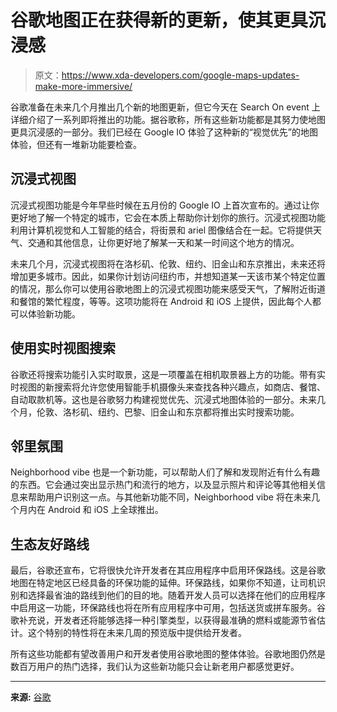 # 谷歌地图正在获得新的更新，使其更具沉浸感

> 原文：<https://www.xda-developers.com/google-maps-updates-make-more-immersive/>

谷歌准备在未来几个月推出几个新的地图更新，但它今天在 Search On event 上详细介绍了一系列即将推出的功能。据谷歌称，所有这些新功能都是其努力使地图更具沉浸感的一部分。我们已经在 Google IO 体验了这种新的“视觉优先”的地图体验，但还有一堆新功能要检查。

## 沉浸式视图

沉浸式视图功能是今年早些时候在五月份的 Google IO 上首次宣布的。通过让你更好地了解一个特定的城市，它会在本质上帮助你计划你的旅行。沉浸式视图功能利用计算机视觉和人工智能的结合，将街景和 ariel 图像结合在一起。它将提供天气、交通和其他信息，让你更好地了解某一天和某一时间这个地方的情况。

未来几个月，沉浸式视图将在洛杉矶、伦敦、纽约、旧金山和东京推出，未来还将增加更多城市。因此，如果你计划访问纽约市，并想知道某一天该市某个特定位置的情况，那么你可以使用谷歌地图上的沉浸式视图功能来感受天气，了解附近街道和餐馆的繁忙程度，等等。这项功能将在 Android 和 iOS 上提供，因此每个人都可以体验新功能。

## 使用实时视图搜索

谷歌还将搜索功能引入实时取景，这是一项覆盖在相机取景器上方的功能。带有实时视图的新搜索将允许您使用智能手机摄像头来查找各种兴趣点，如商店、餐馆、自动取款机等。这也是谷歌努力构建视觉优先、沉浸式地图体验的一部分。未来几个月，伦敦、洛杉矶、纽约、巴黎、旧金山和东京都将推出实时搜索功能。

## 邻里氛围

Neighborhood vibe 也是一个新功能，可以帮助人们了解和发现附近有什么有趣的东西。它会通过突出显示热门和流行的地方，以及显示照片和评论等其他相关信息来帮助用户识别这一点。与其他新功能不同，Neighborhood vibe 将在未来几个月内在 Android 和 iOS 上全球推出。

## 生态友好路线

最后，谷歌还宣布，它将很快允许开发者在其应用程序中启用环保路线。这是谷歌地图在特定地区已经具备的环保功能的延伸。环保路线，如果你不知道，让司机识别和选择最省油的路线到他们的目的地。随着开发人员可以选择在他们的应用程序中启用这一功能，环保路线也将在所有应用程序中可用，包括送货或拼车服务。谷歌补充说，开发者还将能够选择一种引擎类型，以获得最准确的燃料或能源节省估计。这个特别的特性将在未来几周的预览版中提供给开发者。

所有这些功能都有望改善用户和开发者使用谷歌地图的整体体验。谷歌地图仍然是数百万用户的热门选择，我们认为这些新功能只会让新老用户都感觉更好。

* * *

**来源:** [谷歌](https://blog.google/products/maps/4-new-updates-maps-searchon-2022/)